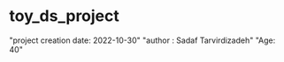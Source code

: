 # toy_ds_project
 "project creation date: 2022-10-30"
 "author : Sadaf Tarvirdizadeh" 
 "Age: 40"
 
